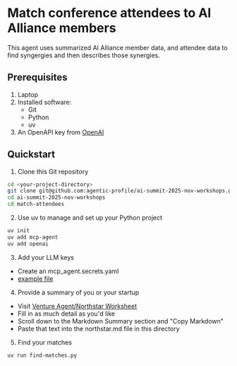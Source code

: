 # Match conference attendees to AI Alliance members

This agent uses summarized AI Alliance member data, and attendee data
to find syngergies and then describes those synergies.


## Prerequisites

1. Laptop
2. Installed software:
    - Git
    - Python
    - uv
3. An OpenAPI key from [OpenAI](https://platform.openai.com/api-keys)


## Quickstart

1. Clone this Git repository

```bash
cd <your-project-directory>
git clone git@github.com:agentic-profile/ai-summit-2025-nov-workshops.git
cd ai-summit-2025-nov-workshops
cd match-attendees
```

2. Use uv to manage and set up your Python project

```bash
uv init
uv add mcp-agent
uv add openai
```

3. Add your LLM keys

- Create an mcp_agent.secrets.yaml
- [example file](https://github.com/lastmile-ai/mcp-agent/blob/main/examples/basic/mcp_basic_agent/mcp_agent.secrets.yaml.example)

4. Provide a summary of you or your startup

- Visit [Venture Agent/Northstar Worksheet](https://example.agenticprofile.ai/agents/venture)
- Fill in as much detail as you'd like
- Scroll down to the Markdown Summary section and "Copy Markdown"
- Paste that text into the northstar.md file in this directory

5. Find your matches

```bash
uv run find-matches.py
```
